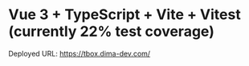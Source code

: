 # Vue 3 + TypeScript + Vite + Vitest (currently 22% test coverage)

Deployed URL: https://tbox.dima-dev.com/
